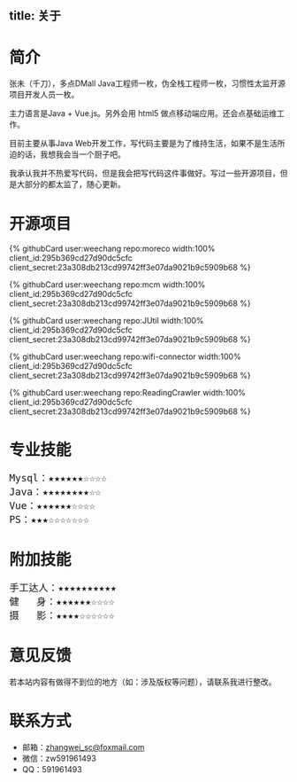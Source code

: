 title: 关于
---

# 简介

张未（千刀），多点DMall Java工程师一枚，伪全栈工程师一枚，习惯性太监开源项目开发人员一枚。

主力语言是Java + Vue.js。另外会用 html5 做点移动端应用。还会点基础运维工作。

目前主要从事Java Web开发工作，写代码主要是为了维持生活，如果不是生活所迫的话，我想我会当一个厨子吧。

我承认我并不热爱写代码，但是我会把写代码这件事做好。写过一些开源项目，但是大部分的都太监了，随心更新。

# 开源项目

{% githubCard user:weechang repo:moreco width:100% client_id:295b369cd27d90dc5cfc client_secret:23a308db213cd99742ff3e07da9021b9c5909b68 %}

{% githubCard user:weechang repo:mcm width:100% client_id:295b369cd27d90dc5cfc client_secret:23a308db213cd99742ff3e07da9021b9c5909b68 %}

{% githubCard user:weechang repo:JUtil width:100% client_id:295b369cd27d90dc5cfc client_secret:23a308db213cd99742ff3e07da9021b9c5909b68 %}

{% githubCard user:weechang repo:wifi-connector width:100% client_id:295b369cd27d90dc5cfc client_secret:23a308db213cd99742ff3e07da9021b9c5909b68 %}

{% githubCard user:weechang repo:ReadingCrawler width:100% client_id:295b369cd27d90dc5cfc client_secret:23a308db213cd99742ff3e07da9021b9c5909b68 %}

# 专业技能

<pre style="font-size:1.1rem">
Mysql：★★★★★★☆☆☆☆
Java：★★★★★★★★☆☆
Vue：★★★★★★☆☆☆☆
PS：★★★☆☆☆☆☆☆☆
</pre>

# 附加技能

<pre style="font-size:1.1rem">
手工达人：★★★★★★★★★★
健   身：★★★★★★☆☆☆☆
摄   影：★★★★☆☆☆☆☆☆
</pre>

# 意见反馈

若本站内容有做得不到位的地方（如：涉及版权等问题），请联系我进行整改。

# 联系方式

* 邮箱：zhangwei_sc@foxmail.com
* 微信：zw591961493
* QQ：591961493
